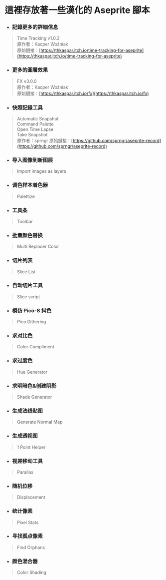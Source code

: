 這裡存放著一些漢化的 Aseprite 腳本
================================
* ### 記錄更多的詳細信息
>Time Tracking v1.0.2  
>原作者：Kacper Woźniak  
>原始鏈接：[https://thkaspar.itch.io/time-tracking-for-aseprite](https://thkaspar.itch.io/time-tracking-for-aseprite)
* ### 更多的圖層效果  
>FX v3.0.0  
>原作者：Kacper Woźniak  
>原始鏈接：[https://thkaspar.itch.io/fx](https://thkaspar.itch.io/fx)
* ### 快照記錄工具  
>Automatic Snapshot  
>Command Palette  
>Open Time Lapse  
>Take Snapshot  
>原作者：sprngr
>原始鏈接：[https://github.com/sprngr/aseprite-record](https://github.com/sprngr/aseprite-record)
* ### 导入图像到新图层
>Import images as layers
* ### 调色样本着色器
>Palettize
* ### 工具条
>Toolbar
* ### 批量颜色替换
>Multi Replacer Color
* ### 切片列表
>Slice List
* ### 自动切片工具
>Slice script
* ### 模仿 Pico-8 抖色
>Pico Dithering
* ### 求对比色
>Color Compliment
* ### 求过度色
>Hue Generator
* ### 求明暗色&创建阴影
>Shade Generator
* ### 生成法线贴图
>Generate Normal Map
* ### 生成透视图
>1 Point Helper
* ### 视差移动工具
>Parallax
* ### 随机位移
>Displacement
* ### 统计像素
>Pixel Stats
* ### 寻找孤点像素
>Find Orphans
* ### 颜色混合器
>Color Shading
